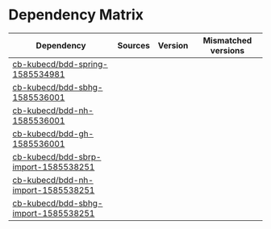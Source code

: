 # Dependency Matrix

Dependency | Sources | Version | Mismatched versions
---------- | ------- | ------- | -------------------
[cb-kubecd/bdd-spring-1585534981](https://github.com/cb-kubecd/bdd-spring-1585534981.git) |  | []() | 
[cb-kubecd/bdd-sbhg-1585536001](https://github.com/cb-kubecd/bdd-sbhg-1585536001.git) |  | []() | 
[cb-kubecd/bdd-nh-1585536001](https://github.com/cb-kubecd/bdd-nh-1585536001.git) |  | []() | 
[cb-kubecd/bdd-gh-1585536001](https://github.com/cb-kubecd/bdd-gh-1585536001.git) |  | []() | 
[cb-kubecd/bdd-sbrp-import-1585538251](https://github.com/cb-kubecd/bdd-sbrp-import-1585538251.git) |  | []() | 
[cb-kubecd/bdd-nh-import-1585538251](https://github.com/cb-kubecd/bdd-nh-import-1585538251.git) |  | []() | 
[cb-kubecd/bdd-sbhg-import-1585538251](https://github.com/cb-kubecd/bdd-sbhg-import-1585538251.git) |  | []() | 
